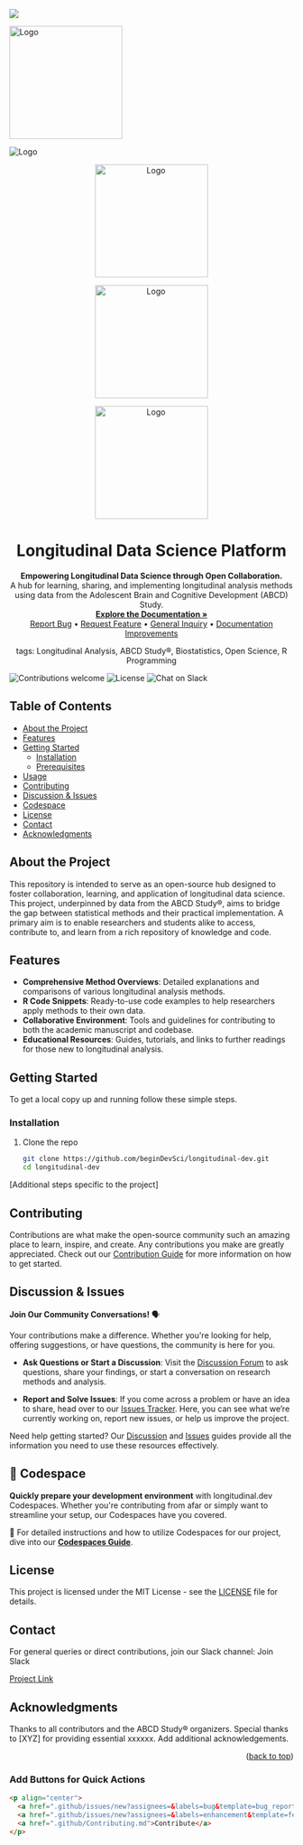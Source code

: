 




<a name="readme-top"></a>

[![](https://github.com/codespaces/badge.svg)](https://codespaces.new/beginDevSci/longitudinal-dev?quickstart=1)

<img src="https://github.com/beginDevSci/longitudinal-dev/raw/main/logo.svg" alt="Logo" width="200" height="200">

![Logo](https://github.com/beginDevSci/longitudinal-dev/raw/main/logo.svg)

<p align="center">
  <a href="https://github.com/beginDevSci/longitudinal-dev">
    <img src="logo.svg" alt="Logo" width="200" height="200"/>
  </a>
</p>

<p align="center">
  <a href="https://github.com/beginDevSci/longitudinal-dev">
    <img src="/logo.svg" alt="Logo" width="200" height="200"/>
  </a>
</p>

<p align="center">
  <a href="https://github.com/beginDevSci/longitudinal-dev">
    <img src="./logo.svg" alt="Logo" width="200" height="200"/>
  </a>
</p>


<h1 align="center">Longitudinal Data Science Platform</h1>

<p align="center">
  <strong>Empowering Longitudinal Data Science through Open Collaboration.</strong>
  <br />
  A hub for learning, sharing, and implementing longitudinal analysis methods using data from the Adolescent Brain and Cognitive Development (ABCD) Study.
  <br />
  <a href="https://github.com/beginDevSci/longitudinal-dev"><strong>Explore the Documentation »</strong></a>
  <br />
  <!-- Link to report a bug using the bug-report.yml issue template -->
  <a href="https://github.com/beginDevSci/longitudinal-dev/issues/new?template=bug-report.yml">Report Bug</a> •
  <!-- Link to request a feature using the feature-request.yml issue template -->
  <a href="https://github.com/beginDevSci/longitudinal-dev/issues/new?template=feature-request.yml">Request Feature</a> •
  <!-- Link to a general inquiry using the general-inquiry.yml issue template -->
  <a href="https://github.com/beginDevSci/longitudinal-dev/issues/new?template=general-inquiry.yml">General Inquiry</a> •
  <!-- Link to request documentation improvements using the documentation-improvements.yml issue template -->
  <a href="https://github.com/beginDevSci/longitudinal-dev/issues/new?template=documentation-improvements.yml">Documentation Improvements</a>
</p>

<p align="center">
tags: Longitudinal Analysis, ABCD Study®, Biostatistics, Open Science, R Programming
</p>

![Contributions welcome](https://img.shields.io/badge/contributions-welcome-brightgreen.svg)
![License](https://img.shields.io/badge/license-MIT-blue.svg)
![Chat on Slack](https://img.shields.io/badge/chat-on%20slack-yellow.svg)

## Table of Contents
- [About the Project](#about-the-project)
- [Features](#features)
- [Getting Started](#getting-started)
  - [Installation](#installation)
  - [Prerequisites](#prerequisites)
- [Usage](#usage)
- [Contributing](#contributing)
- [Discussion & Issues](#discussion--issues)
- [Codespace](#codespace)
- [License](#license)
- [Contact](#contact)
- [Acknowledgments](#acknowledgments)

## About the Project

This repository is intended to serve as an open-source hub designed to foster collaboration, learning, and application of longitudinal data science. This project, underpinned by data from the ABCD Study®, aims to bridge the gap between statistical methods and their practical implementation. A primary aim is to enable researchers and students alike to access, contribute to, and learn from a rich repository of knowledge and code.

## Features

- **Comprehensive Method Overviews**: Detailed explanations and comparisons of various longitudinal analysis methods.
- **R Code Snippets**: Ready-to-use code examples to help researchers apply methods to their own data.
- **Collaborative Environment**: Tools and guidelines for contributing to both the academic manuscript and codebase.
- **Educational Resources**: Guides, tutorials, and links to further readings for those new to longitudinal analysis.

## Getting Started

To get a local copy up and running follow these simple steps.

### Installation

1. Clone the repo
   ```sh
   git clone https://github.com/beginDevSci/longitudinal-dev.git
   cd longitudinal-dev
   ```

[Additional steps specific to the project]

## Contributing
Contributions are what make the open-source community such an amazing place to learn, inspire, and create. Any contributions you make are greatly appreciated. Check out our [Contribution Guide](.github/Contributing.md) for more information on how to get started.

## Discussion & Issues

**Join Our Community Conversations!** 🗣️

Your contributions make a difference. Whether you're looking for help, offering suggestions, or have questions, the community is here for you.

- **Ask Questions or Start a Discussion**: Visit the [Discussion Forum](.github/Discussions.md) to ask questions, share your findings, or start a conversation on research methods and analysis.

- **Report and Solve Issues**: If you come across a problem or have an idea to share, head over to our [Issues Tracker](.github/Issues.md). Here, you can see what we’re currently working on, report new issues, or help us improve the project.

Need help getting started? Our [Discussion](.github/Discussions.md) and [Issues](.github/Issues.md) guides provide all the information you need to use these resources effectively.

## 🚀 Codespace

**Quickly prepare your development environment** with longitudinal.dev Codespaces. Whether you're contributing from afar or simply want to streamline your setup, our Codespaces have you covered. 

📘 For detailed instructions and how to utilize Codespaces for our project, dive into our [**Codespaces Guide**](.github/Codespaces.md).

## License
This project is licensed under the MIT License - see the [LICENSE](.github/LICENSE.md) file for details.

## Contact
For general queries or direct contributions, join our Slack channel: Join Slack

[Project Link](https://github.com/beginDevSci/longitudinal-dev)

## Acknowledgments
Thanks to all contributors and the ABCD Study® organizers.
Special thanks to [XYZ] for providing essential xxxxxx.
Add additional acknowledgements.
<p align="right">(<a href="#readme-top">back to top</a>)</p>


### Add Buttons for Quick Actions

```markdown
<p align="center">
  <a href=".github/issues/new?assignees=&labels=bug&template=bug_report.md">Report Bug</a> •
  <a href=".github/issues/new?assignees=&labels=enhancement&template=feature_request.md">Request Feature</a> •
  <a href=".github/Contributing.md">Contribute</a>
</p>


